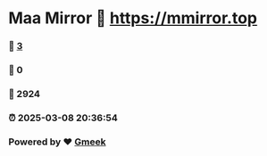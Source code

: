 # Maa Mirror :link: https://mmirror.top 
### :page_facing_up: [3](https://mmirror.top/tag.html) 
### :speech_balloon: 0 
### :hibiscus: 2924 
### :alarm_clock: 2025-03-08 20:36:54 
### Powered by :heart: [Gmeek](https://github.com/Meekdai/Gmeek)
